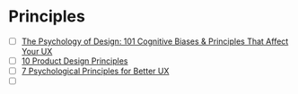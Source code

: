 # Principles

- [ ] [The Psychology of Design: 101 Cognitive Biases & Principles That Affect Your UX](https://growth.design/psychology/)
- [ ] [10 Product Design Principles](https://moduscreate.com/blog/10-product-design-principles/)
- [ ] [7 Psychological Principles for Better UX](https://livesession.io/blog/7-psychological-principles-for-better-ux/)
- [ ] []()
